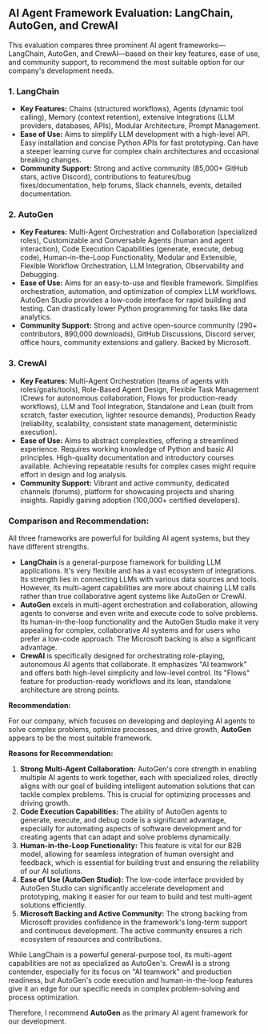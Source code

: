 ## AI Agent Framework Evaluation: LangChain, AutoGen, and CrewAI

This evaluation compares three prominent AI agent frameworks—LangChain, AutoGen, and CrewAI—based on their key features, ease of use, and community support, to recommend the most suitable option for our company's development needs.

### 1. LangChain
*   **Key Features:** Chains (structured workflows), Agents (dynamic tool calling), Memory (context retention), extensive Integrations (LLM providers, databases, APIs), Modular Architecture, Prompt Management.
*   **Ease of Use:** Aims to simplify LLM development with a high-level API. Easy installation and concise Python APIs for fast prototyping. Can have a steeper learning curve for complex chain architectures and occasional breaking changes.
*   **Community Support:** Strong and active community (85,000+ GitHub stars, active Discord), contributions to features/bug fixes/documentation, help forums, Slack channels, events, detailed documentation.

### 2. AutoGen
*   **Key Features:** Multi-Agent Orchestration and Collaboration (specialized roles), Customizable and Conversable Agents (human and agent interaction), Code Execution Capabilities (generate, execute, debug code), Human-in-the-Loop Functionality, Modular and Extensible, Flexible Workflow Orchestration, LLM Integration, Observability and Debugging.
*   **Ease of Use:** Aims for an easy-to-use and flexible framework. Simplifies orchestration, automation, and optimization of complex LLM workflows. AutoGen Studio provides a low-code interface for rapid building and testing. Can drastically lower Python programming for tasks like data analytics.
*   **Community Support:** Strong and active open-source community (290+ contributors, 890,000 downloads), GitHub Discussions, Discord server, office hours, community extensions and gallery. Backed by Microsoft.

### 3. CrewAI
*   **Key Features:** Multi-Agent Orchestration (teams of agents with roles/goals/tools), Role-Based Agent Design, Flexible Task Management (Crews for autonomous collaboration, Flows for production-ready workflows), LLM and Tool Integration, Standalone and Lean (built from scratch, faster execution, lighter resource demands), Production Ready (reliability, scalability, consistent state management, deterministic execution).
*   **Ease of Use:** Aims to abstract complexities, offering a streamlined experience. Requires working knowledge of Python and basic AI principles. High-quality documentation and introductory courses available. Achieving repeatable results for complex cases might require effort in design and log analysis.
*   **Community Support:** Vibrant and active community, dedicated channels (forums), platform for showcasing projects and sharing insights. Rapidly gaining adoption (100,000+ certified developers).

### Comparison and Recommendation:

All three frameworks are powerful for building AI agent systems, but they have different strengths.

*   **LangChain** is a general-purpose framework for building LLM applications. It's very flexible and has a vast ecosystem of integrations. Its strength lies in connecting LLMs with various data sources and tools. However, its multi-agent capabilities are more about chaining LLM calls rather than true collaborative agent systems like AutoGen or CrewAI.
*   **AutoGen** excels in multi-agent orchestration and collaboration, allowing agents to converse and even write and execute code to solve problems. Its human-in-the-loop functionality and the AutoGen Studio make it very appealing for complex, collaborative AI systems and for users who prefer a low-code approach. The Microsoft backing is also a significant advantage.
*   **CrewAI** is specifically designed for orchestrating role-playing, autonomous AI agents that collaborate. It emphasizes "AI teamwork" and offers both high-level simplicity and low-level control. Its "Flows" feature for production-ready workflows and its lean, standalone architecture are strong points.

**Recommendation:**

For our company, which focuses on developing and deploying AI agents to solve complex problems, optimize processes, and drive growth, **AutoGen** appears to be the most suitable framework.

**Reasons for Recommendation:**

1.  **Strong Multi-Agent Collaboration:** AutoGen's core strength in enabling multiple AI agents to work together, each with specialized roles, directly aligns with our goal of building intelligent automation solutions that can tackle complex problems. This is crucial for optimizing processes and driving growth.
2.  **Code Execution Capabilities:** The ability of AutoGen agents to generate, execute, and debug code is a significant advantage, especially for automating aspects of software development and for creating agents that can adapt and solve problems dynamically.
3.  **Human-in-the-Loop Functionality:** This feature is vital for our B2B model, allowing for seamless integration of human oversight and feedback, which is essential for building trust and ensuring the reliability of our AI solutions.
4.  **Ease of Use (AutoGen Studio):** The low-code interface provided by AutoGen Studio can significantly accelerate development and prototyping, making it easier for our team to build and test multi-agent solutions efficiently.
5.  **Microsoft Backing and Active Community:** The strong backing from Microsoft provides confidence in the framework's long-term support and continuous development. The active community ensures a rich ecosystem of resources and contributions.

While LangChain is a powerful general-purpose tool, its multi-agent capabilities are not as specialized as AutoGen's. CrewAI is a strong contender, especially for its focus on "AI teamwork" and production readiness, but AutoGen's code execution and human-in-the-loop features give it an edge for our specific needs in complex problem-solving and process optimization.

Therefore, I recommend **AutoGen** as the primary AI agent framework for our development.